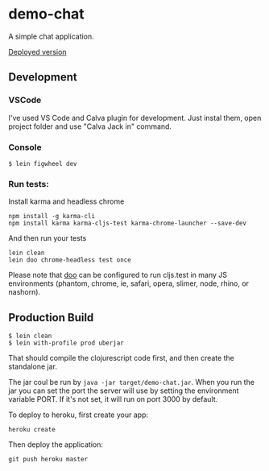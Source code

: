 # demo-chat

A simple chat application.

[Deployed version](https://chat-by-cheatex.herokuapp.com/)

## Development

### VSCode

I've used VS Code and Calva plugin for development. Just instal them, open project folder and use "Calva Jack in" command.

### Console

```
$ lein figwheel dev
```

### Run tests:

Install karma and headless chrome

```
npm install -g karma-cli
npm install karma karma-cljs-test karma-chrome-launcher --save-dev
```

And then run your tests

```
lein clean
lein doo chrome-headless test once
```

Please note that [doo](https://github.com/bensu/doo) can be configured to run cljs.test in many JS environments (phantom, chrome, ie, safari, opera, slimer, node, rhino, or nashorn).

## Production Build

```
$ lein clean
$ lein with-profile prod uberjar
```

That should compile the clojurescript code first, and then create the standalone jar.

The jar coul be run by `java -jar target/demo-chat.jar`. When you run the jar you can set the port the  server will use by setting the environment variable PORT. If it's not set, it will run on port 3000 by default.

To deploy to heroku, first create your app:

```
heroku create
```

Then deploy the application:

```
git push heroku master
```
